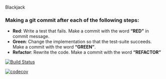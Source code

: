 Blackjack


### Making a git commit after each of the following steps:
- **Red**: Write a test that fails. Make a commit with the word **“RED”** in commit message.
- **Green**: Change the implementation so that the test-suite succeeds. Make a commit with the word **“GREEN”**.
- **Refactor**: Rewrite the code. Make a commit with the word **“REFACTOR”**

[![Build Status](https://travis-ci.com/cmput402-w19/assignment4tdd-blackjack.svg?branch=master)](https://travis-ci.com/cmput402-w19/assignment4tdd-blackjack)

[![codecov](https://codecov.io/gh/cmput402-w19/assignment4tdd-blackjack/branch/master/graph/badge.svg)](https://codecov.io/gh/cmput402-w19/assignment4tdd-blackjack)

